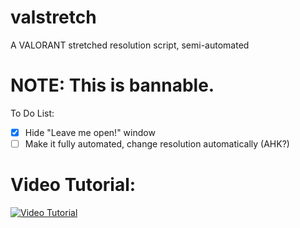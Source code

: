 # valstretch
A VALORANT stretched resolution script, semi-automated

# **NOTE**: This is bannable.

To Do List:
- [x] Hide "Leave me open!" window
- [ ] Make it fully automated, change resolution automatically (AHK?)

# Video Tutorial:
[![Video Tutorial](https://img.youtube.com/vi/i50RRCxc4t0/0.jpg)](https://www.youtube.com/watch?v=i50RRCxc4t0)

